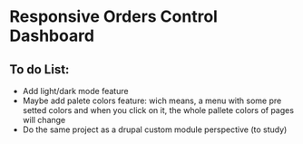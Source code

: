 # Responsive Orders Control Dashboard

## To do List:
- Add light/dark mode feature
- Maybe add palete colors feature:
  wich means, a menu with some pre setted colors and when you click on it, the whole pallete colors of pages will change
- Do the same project as a drupal custom module perspective (to study)
